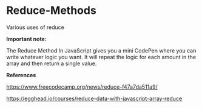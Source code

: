 # Reduce-Methods
Various uses of reduce

__Important note:__

The Reduce Method In JavaScript​ gives you a mini CodePen where you can write whatever logic you want. It will repeat the logic for each amount in the array and then return a single value.

__References__

https://www.freecodecamp.org/news/reduce-f47a7da511a9/

https://egghead.io/courses/reduce-data-with-javascript-array-reduce
